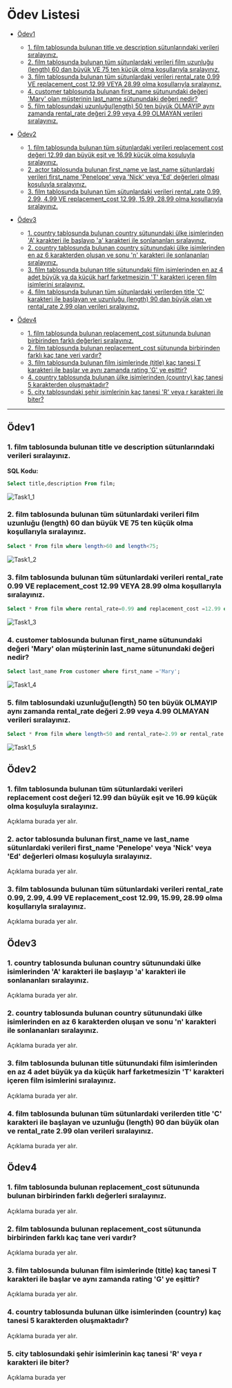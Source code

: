 # Ödev Listesi

- [Ödev1](#ödev1)
   - [1. film tablosunda bulunan title ve description sütunlarındaki verileri sıralayınız.](#odev1-soru1)
   - [2. film tablosunda bulunan tüm sütunlardaki verileri film uzunluğu (length) 60 dan büyük VE 75 ten küçük olma koşullarıyla sıralayınız.](#odev1-soru2)
   - [3. film tablosunda bulunan tüm sütunlardaki verileri rental_rate 0.99 VE replacement_cost 12.99 VEYA 28.99 olma koşullarıyla sıralayınız.](#odev1-soru3)
   - [4. customer tablosunda bulunan first_name sütunundaki değeri 'Mary' olan müşterinin last_name sütunundaki değeri nedir?](#odev1-soru4)
   - [5. film tablosundaki uzunluğu(length) 50 ten büyük OLMAYIP aynı zamanda rental_rate değeri 2.99 veya 4.99 OLMAYAN verileri sıralayınız.](#odev1-soru5)

- [Ödev2](#ödev2)
   - [1. film tablosunda bulunan tüm sütunlardaki verileri replacement cost değeri 12.99 dan büyük eşit ve 16.99 küçük olma koşuluyla sıralayınız.](#odev2-soru1)
   - [2. actor tablosunda bulunan first_name ve last_name sütunlardaki verileri first_name 'Penelope' veya 'Nick' veya 'Ed' değerleri olması koşuluyla sıralayınız.](#odev2-soru2)
   - [3. film tablosunda bulunan tüm sütunlardaki verileri rental_rate 0.99, 2.99, 4.99 VE replacement_cost 12.99, 15.99, 28.99 olma koşullarıyla sıralayınız.](#odev2-soru3)

- [Ödev3](#ödev3)
   - [1. country tablosunda bulunan country sütunundaki ülke isimlerinden 'A' karakteri ile başlayıp 'a' karakteri ile sonlananları sıralayınız.](#odev3-soru1)
   - [2. country tablosunda bulunan country sütunundaki ülke isimlerinden en az 6 karakterden oluşan ve sonu 'n' karakteri ile sonlananları sıralayınız.](#odev3-soru2)
   - [3. film tablosunda bulunan title sütunundaki film isimlerinden en az 4 adet büyük ya da küçük harf farketmesizin 'T' karakteri içeren film isimlerini sıralayınız.](#odev3-soru3)
   - [4. film tablosunda bulunan tüm sütunlardaki verilerden title 'C' karakteri ile başlayan ve uzunluğu (length) 90 dan büyük olan ve rental_rate 2.99 olan verileri sıralayınız.](#odev3-soru4)

- [Ödev4](#ödev4)
   - [1. film tablosunda bulunan replacement_cost sütununda bulunan birbirinden farklı değerleri sıralayınız.](#odev4-soru1)
   - [2. film tablosunda bulunan replacement_cost sütununda birbirinden farklı kaç tane veri vardır?](#odev4-soru2)
   - [3. film tablosunda bulunan film isimlerinde (title) kaç tanesi T karakteri ile başlar ve aynı zamanda rating 'G' ye eşittir?](#odev4-soru3)
   - [4. country tablosunda bulunan ülke isimlerinden (country) kaç tanesi 5 karakterden oluşmaktadır?](#odev4-soru4)
   - [5. city tablosundaki şehir isimlerinin kaç tanesi 'R' veya r karakteri ile biter?](#odev4-soru5)

---

## Ödev1

### <a name="odev1-soru1"></a>1. film tablosunda bulunan title ve description sütunlarındaki verileri sıralayınız.
**SQL Kodu:**
```sql
Select title,description From film;
```


![Task1_1](images/task1_1.png)

### <a name="odev1-soru2"></a>2. film tablosunda bulunan tüm sütunlardaki verileri film uzunluğu (length) 60 dan büyük VE 75 ten küçük olma koşullarıyla sıralayınız.
```sql
Select * From film where length>60 and length<75;
```
![Task1_2](images/task1_2.png)

### <a name="odev1-soru3"></a>3. film tablosunda bulunan tüm sütunlardaki verileri rental_rate 0.99 VE replacement_cost 12.99 VEYA 28.99 olma koşullarıyla sıralayınız.
```sql
Select * From film where rental_rate=0.99 and replacement_cost =12.99 or replacement_cost =28.99;
```
![Task1_3](images/task1_3.png)

### <a name="odev1-soru4"></a>4. customer tablosunda bulunan first_name sütunundaki değeri 'Mary' olan müşterinin last_name sütunundaki değeri nedir?
```sql
Select last_name From customer where first_name ='Mary';
```
![Task1_4](images/task1_4.png)

### <a name="odev1-soru5"></a>5. film tablosundaki uzunluğu(length) 50 ten büyük OLMAYIP aynı zamanda rental_rate değeri 2.99 veya 4.99 OLMAYAN verileri sıralayınız.
```sql
Select * From film where length<50 and rental_rate=2.99 or rental_rate!=4.99;
```
![Task1_5](images/task1_5.png)

## Ödev2

### <a name="odev2-soru1"></a>1. film tablosunda bulunan tüm sütunlardaki verileri replacement cost değeri 12.99 dan büyük eşit ve 16.99 küçük olma koşuluyla sıralayınız.
Açıklama burada yer alır.

### <a name="odev2-soru2"></a>2. actor tablosunda bulunan first_name ve last_name sütunlardaki verileri first_name 'Penelope' veya 'Nick' veya 'Ed' değerleri olması koşuluyla sıralayınız.
Açıklama burada yer alır.

### <a name="odev2-soru3"></a>3. film tablosunda bulunan tüm sütunlardaki verileri rental_rate 0.99, 2.99, 4.99 VE replacement_cost 12.99, 15.99, 28.99 olma koşullarıyla sıralayınız.
Açıklama burada yer alır.

## Ödev3

### <a name="odev3-soru1"></a>1. country tablosunda bulunan country sütunundaki ülke isimlerinden 'A' karakteri ile başlayıp 'a' karakteri ile sonlananları sıralayınız.
Açıklama burada yer alır.

### <a name="odev3-soru2"></a>2. country tablosunda bulunan country sütunundaki ülke isimlerinden en az 6 karakterden oluşan ve sonu 'n' karakteri ile sonlananları sıralayınız.
Açıklama burada yer alır.

### <a name="odev3-soru3"></a>3. film tablosunda bulunan title sütunundaki film isimlerinden en az 4 adet büyük ya da küçük harf farketmesizin 'T' karakteri içeren film isimlerini sıralayınız.
Açıklama burada yer alır.

### <a name="odev3-soru4"></a>4. film tablosunda bulunan tüm sütunlardaki verilerden title 'C' karakteri ile başlayan ve uzunluğu (length) 90 dan büyük olan ve rental_rate 2.99 olan verileri sıralayınız.
Açıklama burada yer alır.

## Ödev4

### <a name="odev4-soru1"></a>1. film tablosunda bulunan replacement_cost sütununda bulunan birbirinden farklı değerleri sıralayınız.
Açıklama burada yer alır.

### <a name="odev4-soru2"></a>2. film tablosunda bulunan replacement_cost sütununda birbirinden farklı kaç tane veri vardır?
Açıklama burada yer alır.

### <a name="odev4-soru3"></a>3. film tablosunda bulunan film isimlerinde (title) kaç tanesi T karakteri ile başlar ve aynı zamanda rating 'G' ye eşittir?
Açıklama burada yer alır.

### <a name="odev4-soru4"></a>4. country tablosunda bulunan ülke isimlerinden (country) kaç tanesi 5 karakterden oluşmaktadır?
Açıklama burada yer alır.

### <a name="odev4-soru5"></a>5. city tablosundaki şehir isimlerinin kaç tanesi 'R' veya r karakteri ile biter?
Açıklama burada yer

